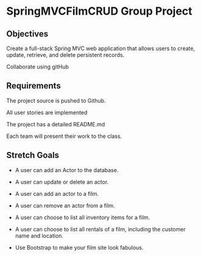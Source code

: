 # SpringMVCFilmCRUD Group Project

## Objectives

Create a full-stack Spring MVC web application that allows users to create, update, retrieve, and delete persistent records.

Collaborate using gitHub



## Requirements

The project source is pushed to Github.

All user stories are implemented

The project has a detailed README.md

Each team will present their work to the class.



## Stretch Goals

- A user can add an Actor to the database.

- A user can update or delete an actor.

- A user can add an actor to a film.

- A user can remove an actor from a film.

- A user can choose to list all inventory items for a film.

- A user can choose to list all rentals of a film, including the customer name and location.

- Use Bootstrap to make your film site look fabulous.

